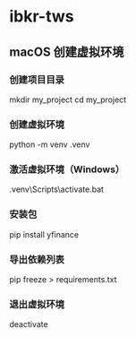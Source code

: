# ibkr-tws

## macOS 创建虚拟环境
### 创建项目目录
mkdir my_project
cd my_project

### 创建虚拟环境
python -m venv .venv

### 激活虚拟环境（Windows）
.venv\Scripts\activate.bat

### 安装包
pip install yfinance

### 导出依赖列表
pip freeze > requirements.txt

### 退出虚拟环境
deactivate
